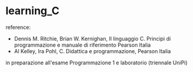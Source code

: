 # learning_C

reference:
- Dennis M. Ritchie, Brian W. Kernighan, Il linguaggio C. Principi di programmazione e manuale di riferimento Pearson Italia
- Al Kelley, Ira Pohl, C. Didattica e programmazione, Pearson Italia

in preparazione all'esame Programmazione 1 e laboratorio (triennale UniPi)
